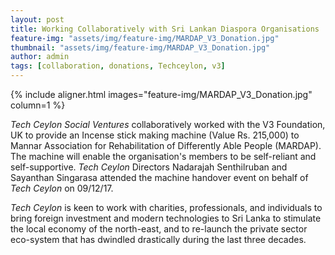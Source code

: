 ```yaml
---
layout: post
title: Working Collaboratively with Sri Lankan Diaspora Organisations
feature-img: "assets/img/feature-img/MARDAP_V3_Donation.jpg"
thumbnail: "assets/img/feature-img/MARDAP_V3_Donation.jpg"
author: admin
tags: [collaboration, donations, Techceylon, v3]
---
```


{% include aligner.html images="feature-img/MARDAP_V3_Donation.jpg" column=1 %}

_Tech Ceylon Social Ventures_ collaboratively worked with the V3 Foundation, UK to provide an Incense stick making machine (Value Rs. 215,000) to Mannar Association for Rehabilitation of Differently Able People (MARDAP). The machine will enable the organisation's members to be self-reliant and self-supportive. _Tech Ceylon_ Directors Nadarajah Senthilruban and Sayanthan Singarasa attended the machine handover event on behalf of _Tech Ceylon_ on 09/12/17.

_Tech Ceylon_ is keen to work with charities, professionals, and individuals to bring foreign investment and modern technologies to Sri Lanka to stimulate the local economy of the north-east, and to re-launch the private sector eco-system that has dwindled drastically during the last three decades.